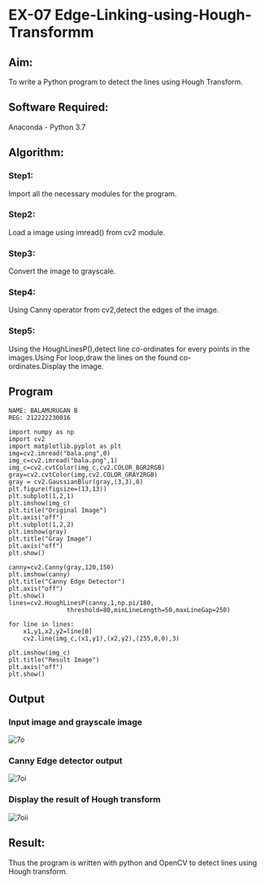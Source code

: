 # EX-07 Edge-Linking-using-Hough-Transformm
## Aim:
To write a Python program to detect the lines using Hough Transform.

## Software Required:
Anaconda - Python 3.7

## Algorithm:
### Step1:

Import all the necessary modules for the program.
### Step2:

Load a image using imread() from cv2 module.
### Step3:

Convert the image to grayscale.
### Step4:

Using Canny operator from cv2,detect the edges of the image.
### Step5:

Using the HoughLinesP(),detect line co-ordinates for every points in the images.Using For loop,draw the lines on the found co-ordinates.Display the image.

## Program
```
NAME: BALAMURUGAN B
REG: 212222230016

import numpy as np
import cv2
import matplotlib.pyplot as plt
img=cv2.imread("bala.png",0)
img_c=cv2.imread("bala.png",1)
img_c=cv2.cvtColor(img_c,cv2.COLOR_BGR2RGB)
gray=cv2.cvtColor(img,cv2.COLOR_GRAY2RGB)
gray = cv2.GaussianBlur(gray,(3,3),0)
plt.figure(figsize=(13,13))
plt.subplot(1,2,1)
plt.imshow(img_c)
plt.title("Original Image")
plt.axis("off")
plt.subplot(1,2,2)
plt.imshow(gray)
plt.title("Gray Image")
plt.axis("off")
plt.show()

canny=cv2.Canny(gray,120,150)
plt.imshow(canny)
plt.title("Canny Edge Detector")
plt.axis("off")
plt.show()
lines=cv2.HoughLinesP(canny,1,np.pi/180,
                threshold=80,minLineLength=50,maxLineGap=250)

for line in lines:
    x1,y1,x2,y2=line[0]
    cv2.line(img_c,(x1,y1),(x2,y2),(255,0,0),3)

plt.imshow(img_c)
plt.title("Result Image")
plt.axis("off")
plt.show()
```
## Output

### Input image and grayscale image
![7o](https://github.com/BALA291/Edge-Linking-using-Hough-Transformm/assets/120717501/ac583d4f-0efe-4e64-b42b-0c4be6181de9)


### Canny Edge detector output
![7oi](https://github.com/BALA291/Edge-Linking-using-Hough-Transformm/assets/120717501/700ffb86-71b7-44f8-b94e-28bdecb02d76)


### Display the result of Hough transform
![7oii](https://github.com/BALA291/Edge-Linking-using-Hough-Transformm/assets/120717501/9739a0b9-07af-4b86-b962-a24dce41109c)

## Result:
Thus the program is written with python and OpenCV to detect lines using Hough transform.
